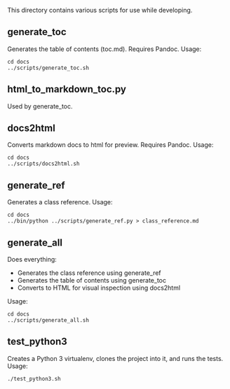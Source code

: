 This directory contains various scripts for use while developing.

generate_toc
------------
Generates the table of contents (toc.md). Requires Pandoc.
Usage:

    cd docs
    ../scripts/generate_toc.sh


html_to_markdown_toc.py
-----------------------
Used by generate_toc.


docs2html
---------
Converts markdown docs to html for preview. Requires Pandoc.
Usage:

    cd docs
    ../scripts/docs2html.sh


generate_ref
------------
Generates a class reference.
Usage:

    cd docs
    ../bin/python ../scripts/generate_ref.py > class_reference.md


generate_all
------------
Does everything:
- Generates the class reference using generate_ref
- Generates the table of contents using generate_toc
- Converts to HTML for visual inspection using docs2html

Usage:

    cd docs
    ../scripts/generate_all.sh


test_python3
------------
Creates a Python 3 virtualenv, clones the project into it, and runs the tests.
Usage:

    ./test_python3.sh
